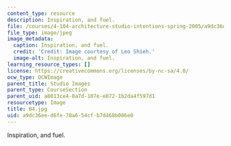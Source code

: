 ```yaml
---
content_type: resource
description: Inspiration, and fuel.
file: /courses/4-104-architecture-studio-intentions-spring-2005/a9dc36eed6fe78a654cfb7d468b086e0_04.jpg
file_type: image/jpeg
image_metadata:
  caption: Inspiration, and fuel.
  credit: 'Credit: Image courtesy of Leo Shieh.'
  image-alt: Inspiration, and fuel.
learning_resource_types: []
license: https://creativecommons.org/licenses/by-nc-sa/4.0/
ocw_type: OCWImage
parent_title: Studio Images
parent_type: CourseSection
parent_uid: a8013ce4-8a7d-107e-e872-1b2da4f597d1
resourcetype: Image
title: 04.jpg
uid: a9dc36ee-d6fe-78a6-54cf-b7d468b086e0
---
```

Inspiration, and fuel.
